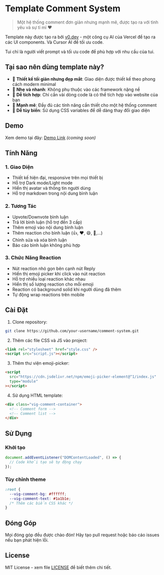 # Template Comment System

> Một hệ thống comment đơn giản nhưng mạnh mẽ, được tạo ra với tình yêu và sự tỉ mỉ ❤️

Template này được tạo ra bởi [v0.dev](https://v0.dev/) - một công cụ AI của Vercel để tạo ra các UI components. Và Cursor AI để tối ưu code.

Tui chỉ là người viết prompt và tối ưu code để phù hợp với nhu cầu của tui.

## Tại sao nên dùng template này?

- 🎨 **Thiết kế tối giản nhưng đẹp mắt**: Giao diện được thiết kế theo phong cách modern minimal
- 🚀 **Nhẹ và nhanh**: Không phụ thuộc vào các framework nặng nề
- 🎯 **Dễ tích hợp**: Chỉ cần vài dòng code là có thể tích hợp vào website của bạn
- 💪 **Mạnh mẽ**: Đầy đủ các tính năng cần thiết cho một hệ thống comment
- 🌈 **Dễ tùy biến**: Sử dụng CSS variables để dễ dàng thay đổi giao diện

## Demo

Xem demo tại đây: [Demo Link](#) _(coming soon)_

## Tính Năng

### 1. Giao Diện

- Thiết kế hiện đại, responsive trên mọi thiết bị
- Hỗ trợ Dark mode/Light mode
- Hiển thị avatar và thông tin người dùng
- Hỗ trợ markdown trong nội dung bình luận

### 2. Tương Tác

- Upvote/Downvote bình luận
- Trả lời bình luận (hỗ trợ đến 3 cấp)
- Thêm emoji vào nội dung bình luận
- Thêm reaction cho bình luận (👍, ❤️, 😄, 🎉,...)
- Chỉnh sửa và xóa bình luận
- Báo cáo bình luận không phù hợp

### 3. Chức Năng Reaction

- Nút reaction nhỏ gọn bên cạnh nút Reply
- Hiển thị emoji picker khi click vào nút reaction
- Hỗ trợ nhiều loại reaction khác nhau
- Hiển thị số lượng reaction cho mỗi emoji
- Reaction có background solid khi người dùng đã thêm
- Tự động wrap reactions trên mobile

## Cài Đặt

1. Clone repository:

```bash
git clone https://github.com/your-username/comment-system.git
```

2. Thêm các file CSS và JS vào project:

```html
<link rel="stylesheet" href="style.css" />
<script src="script.js"></script>
```

3. Thêm thư viện emoji-picker:

```html
<script
  src="https://cdn.jsdelivr.net/npm/emoji-picker-element@^1/index.js"
  type="module"
></script>
```

4. Sử dụng HTML template:

```html
<div class="vig-comment-container">
  <!-- Comment form -->
  <!-- Comment list -->
</div>
```

## Sử Dụng

### Khởi tạo

```javascript
document.addEventListener("DOMContentLoaded", () => {
  // Code khởi tạo sẽ tự động chạy
});
```

### Tùy chỉnh theme

```css
:root {
  --vig-comment-bg: #ffffff;
  --vig-comment-text: #1a1b1e;
  /* Thêm các biến CSS khác */
}
```

## Đóng Góp

Mọi đóng góp đều được chào đón! Hãy tạo pull request hoặc báo cáo issues nếu bạn phát hiện lỗi.

## License

MIT License - xem file [LICENSE](LICENSE) để biết thêm chi tiết.
